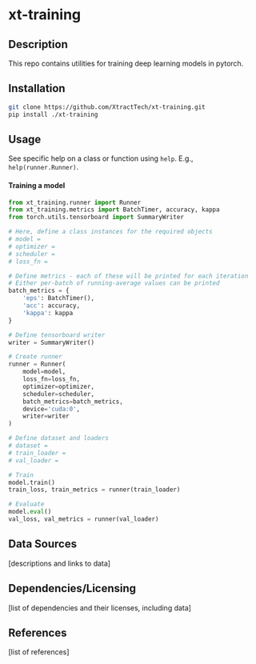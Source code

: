 # xt-training
  
## Description

This repo contains utilities for training deep learning models in pytorch.

## Installation

```bash
git clone https://github.com/XtractTech/xt-training.git
pip install ./xt-training
```

## Usage

See specific help on a class or function using `help`. E.g., `help(runner.Runner)`.

#### Training a model

```python
from xt_training.runner import Runner
from xt_training.metrics import BatchTimer, accuracy, kappa
from torch.utils.tensorboard import SummaryWriter

# Here, define a class instances for the required objects
# model = 
# optimizer = 
# scheduler = 
# loss_fn = 

# Define metrics - each of these will be printed for each iteration
# Either per-batch of running-average values can be printed
batch_metrics = {
    'eps': BatchTimer(),
    'acc': accuracy,
    'kappa': kappa
}

# Define tensorboard writer
writer = SummaryWriter()

# Create runner
runner = Runner(
    model=model,
    loss_fn=loss_fn,
    optimizer=optimizer,
    scheduler=scheduler,
    batch_metrics=batch_metrics,
    device='cuda:0',
    writer=writer
)

# Define dataset and loaders
# dataset = 
# train_loader = 
# val_loader = 

# Train
model.train()
train_loss, train_metrics = runner(train_loader)

# Evaluate
model.eval()
val_loss, val_metrics = runner(val_loader)
```
  
## Data Sources

[descriptions and links to data]
  
## Dependencies/Licensing

[list of dependencies and their licenses, including data]

## References

[list of references]
